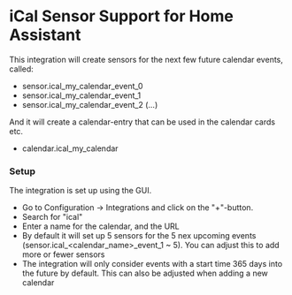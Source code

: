 # iCal Sensor Support for Home Assistant

This integration will create sensors for the next few future calendar events, called:

* sensor.ical_my_calendar_event_0
* sensor.ical_my_calendar_event_1
* sensor.ical_my_calendar_event_2
(...)

And it will create a calendar-entry that can be used in the calendar cards etc.

* calendar.ical_my_calendar
### Setup

The integration is set up using the GUI.

* Go to Configuration -> Integrations and click on the "+"-button.
* Search for "ical"
* Enter a name for the calendar, and the URL
* By default it will set up 5 sensors for the 5 nex upcoming events (sensor.ical_<calendar_name>_event_1 ~ 5).  You can adjust this to add more or fewer sensors
* The integration will only consider events with a start time 365 days into the future by default. This can also be adjusted when adding a new calendar
